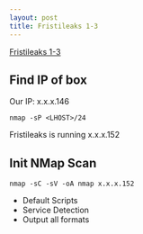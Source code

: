 ```yaml
---
layout: post
title: Fristileaks 1-3
---
```

[Fristileaks 1-3](https://www.vulnhub.com/entry/fristileaks-13,133/)

## Find IP of box
Our IP: x.x.x.146

`nmap -sP <LHOST>/24`

Fristileaks is running x.x.x.152

## Init NMap Scan

`nmap -sC -sV -oA nmap x.x.x.152`

 - Default Scripts
 - Service Detection
 - Output all formats
 
 

